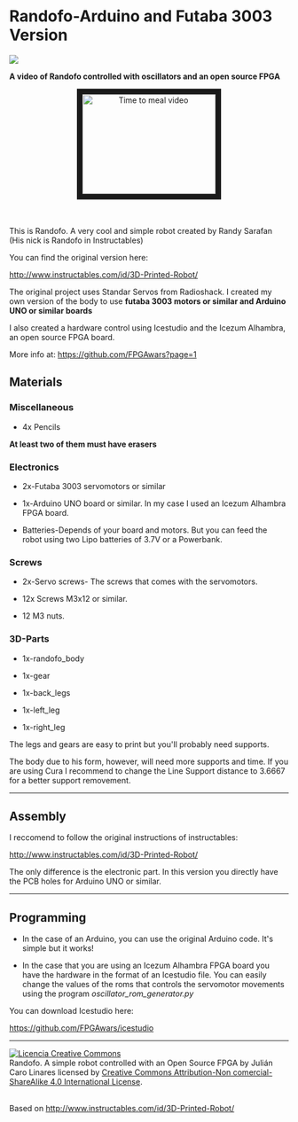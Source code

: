 # Randofo-Arduino and Futaba 3003 Version

  ![](pictures/randofo_1.JPG)

  **A video of Randofo controlled with oscillators and an open source FPGA**

  <center><a href="http://www.youtube.com/watch?feature=player_embedded&v=ET-EtgHS6wI
  " target="_blank"><img src="http://img.youtube.com/vi/ET-EtgHS6wI/0.jpg"
  alt="Time to meal video" width="240" height="180" border="10" /></a></center><br><br>

This is Randofo. A very cool and simple robot created by Randy Sarafan (His nick is Randofo in Instructables)

You can find the original version here:

http://www.instructables.com/id/3D-Printed-Robot/

The original project uses Standar Servos from Radioshack. I created my own version of the body to use **futaba 3003 motors or similar and Arduino UNO or similar boards**

I also created a hardware control using Icestudio and the Icezum Alhambra, an open source FPGA board.

More info at: https://github.com/FPGAwars?page=1



## Materials

### Miscellaneous

* 4x Pencils

**At least two of them must have erasers**

### Electronics

* 2x-Futaba 3003 servomotors or similar

* 1x-Arduino UNO board or similar. In my case I used an Icezum Alhambra FPGA board.

* Batteries-Depends of your board and motors. But you can feed the robot using two Lipo batteries of 3.7V or a Powerbank.

### Screws

* 2x-Servo screws- The screws that comes with the servomotors.

* 12x Screws M3x12 or similar.

* 12 M3 nuts.

### 3D-Parts

* 1x-randofo_body

* 1x-gear

* 1x-back_legs

* 1x-left_leg

* 1x-right_leg

The legs and gears are easy to print but you'll probably need supports.

The body due to his form, however, will need more supports and time. If you are using Cura I recommend to change the Line Support distance to 3.6667 for a better support removement.  

***
## Assembly

I reccomend to follow the original instructions of instructables:

http://www.instructables.com/id/3D-Printed-Robot/

The only difference is the electronic part. In this version you directly have the PCB holes for Arduino UNO or similar.

***

## Programming

* In the case of an Arduino, you can use the original Arduino code. It's simple but it works!

* In the case that you are using an Icezum Alhambra FPGA board you have the hardware in the format of an Icestudio file. You can easily change the values of the roms that controls the servomotor movements using the program *oscillator_rom_generator.py*



You can download Icestudio here:

https://github.com/FPGAwars/icestudio

***

<a rel="license" href="https://creativecommons.org/licenses/by-nc-sa/4.0/"><img alt="Licencia Creative Commons" style="border-width:0" src="https://licensebuttons.net/l/by-nc-sa/3.0/88x31.png" /></a><br /><span xmlns:dct="http://purl.org/dc/terms/" property="dct:title">Randofo. A simple robot controlled with an Open Source FPGA</span> by <span xmlns:cc="http://creativecommons.org/ns#" property="cc:attributionName">Julián Caro Linares</span> licensed by <a rel="license" href="https://creativecommons.org/licenses/by-nc-sa/4.0/">Creative Commons Attribution-Non comercial-ShareAlike 4.0 International License</a>.<br /><br />

Based on <a xmlns:dct="http://purl.org/dc/terms/" href="http://www.instructables.com/id/3D-Printed-Robot/" rel="dct:source">http://www.instructables.com/id/3D-Printed-Robot/</a>
